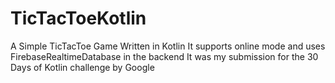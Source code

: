 # TicTacToeKotlin

A Simple TicTacToe Game Written in Kotlin
It supports online mode and uses FirebaseRealtimeDatabase in the backend
It was my submission for the 30 Days of Kotlin challenge by Google
